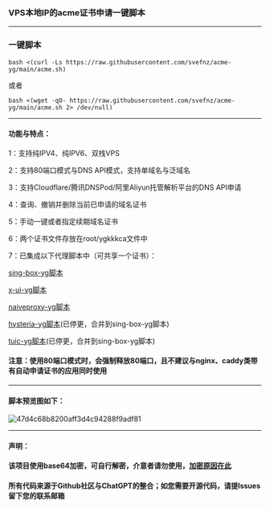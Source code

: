 ### VPS本地IP的acme证书申请一键脚本
-------------------------------------
### 一键脚本
```
bash <(curl -Ls https://raw.githubusercontent.com/svefnz/acme-yg/main/acme.sh)
```
或者
```
bash <(wget -qO- https://raw.githubusercontent.com/svefnz/acme-yg/main/acme.sh 2> /dev/null)
```
---------------------------------------
#### 功能与特点：
1：支持纯IPV4、纯IPV6、双栈VPS

2：支持80端口模式与DNS API模式，支持单域名与泛域名

3：支持Cloudflare/腾讯DNSPod/阿里Aliyun托管解析平台的DNS API申请

4：查询、撤销并删除当前已申请的域名证书 

5：手动一键或者指定续期域名证书

6：两个证书文件存放在root/ygkkkca文件中

7：已集成以下代理脚本中（可共享一个证书）：

[sing-box-yg脚本](https://github.com/yonggekkk/sing-box-yg)

[x-ui-yg脚本](https://github.com/yonggekkk/x-ui-yg)

[naiveproxy-yg脚本](https://github.com/yonggekkk/NaiveProxy-yg)

[hysteria-yg脚本](https://github.com/yonggekkk/Hysteria-yg)(已停更，合并到sing-box-yg脚本)

[tuic-yg脚本](https://github.com/yonggekkk/Tuic-yg)(已停更，合并到sing-box-yg脚本)

#### 注意：使用80端口模式时，会强制释放80端口，且不建议与nginx、caddy类带有自动申请证书的应用同时使用

---------------------------------------------

#### 脚本预览图如下：

![47d4c68b8200aff3d4c94288f9adf81](https://github.com/yonggekkk/acme-yg/assets/121604513/deb30cc7-5469-40b5-b747-0b1f481ec825)

---------------------------------------
#### 声明：

#### 该项目使用base64加密，可自行解密，介意者请勿使用，[加密原因在此](https://ygkkk.blogspot.com/2022/06/github.html)

#### 所有代码来源于Github社区与ChatGPT的整合；如您需要开源代码，请提Issues留下您的联系邮箱
